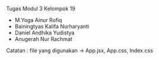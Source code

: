 Tugas Modul 3 Kelompok 19

- M.Yoga Ainur Rofiq
- Bainingtyas Kalifa Nurharyanti
- Daniel Andhika Yudistya
- Anugerah Nur Rachmat

Catatan : file yang digunakan -> App.jsx, App.css, Index.css